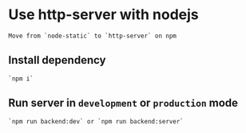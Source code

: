 # Use http-server with nodejs

    Move from `node-static` to `http-server` on npm

## Install dependency

    `npm i`

## Run server in `development` or `production` mode

    `npm run backend:dev` or `npm run backend:server`
